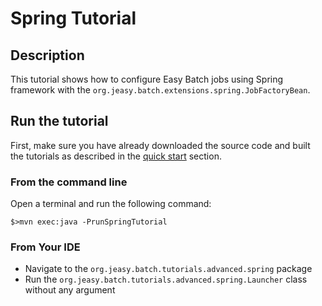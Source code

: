 # Spring Tutorial

## Description

This tutorial shows how to configure Easy Batch jobs using Spring framework with the `org.jeasy.batch.extensions.spring.JobFactoryBean`.

## Run the tutorial

First, make sure you have already downloaded the source code and built the tutorials
as described in the [quick start](https://github.com/j-easy/easy-batch/tree/master/easy-batch-tutorials#quick-start) section.

### From the command line

Open a terminal and run the following command:

```
$>mvn exec:java -PrunSpringTutorial
```

### From Your IDE

* Navigate to the `org.jeasy.batch.tutorials.advanced.spring` package
* Run the `org.jeasy.batch.tutorials.advanced.spring.Launcher` class without any argument
